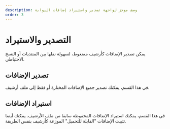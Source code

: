 ```yaml
---
description: وصف موجز لواجهة تصدير واستيراد إضافات البوابة
order: 3
---
```


# التصدير والاستيراد

يمكن تصدير الإضافات كأرشيف مضغوط، لسهولة نقلها بين المنتديات أو النسخ الاحتياطي.

## تصدير الإضافات

في هذا القسم، يمكنك تصدير جميع الإضافات المختارة أو فقط إلى ملف أرشيف.

## استيراد الإضافات

في هذا القسم، يمكنك استيراد الإضافات المحفوظة سابقا من ملف الأرشيف. يمكنك أيضا تثبيت الإضافات "القابلة للتحميل" الموزعة كأرشيف بنفس الطريقة.
